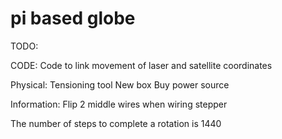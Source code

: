 pi based globe
========
TODO:

CODE:
Code to link movement of laser and satellite coordinates


Physical:
Tensioning tool
New box
Buy power source

Information:
Flip 2 middle wires when wiring stepper

The number of steps to complete a rotation is 1440

